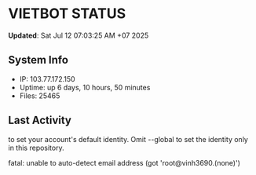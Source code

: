 # VIETBOT STATUS
**Updated**: Sat Jul 12 07:03:25 AM +07 2025

## System Info
- IP: 103.77.172.150
- Uptime: up 6 days, 10 hours, 50 minutes
- Files: 25465

## Last Activity

to set your account's default identity.
Omit --global to set the identity only in this repository.

fatal: unable to auto-detect email address (got 'root@vinh3690.(none)')
